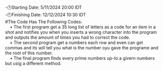 -🕒Starting Date: 5/11/2024 20:00 IDT<br />
-🕘Finishing Date: 12/12/2024 10:30 IDT<br />
#The Code Has The Following Codes:<br />
&nbsp;&nbsp;&nbsp;&nbsp;• The first program get a 35 long list of letters as a code for an item in a shot and notifies you when you inserts a wrong character into the program and outputs the amount of times you had to correct the code.<br />
&nbsp;&nbsp;&nbsp;&nbsp;• The second program get a numbers each row and even can get commas and its will tell you what is the number oyu gave the programe and the root of this number.<br />
&nbsp;&nbsp;&nbsp;&nbsp;• The final program finds every prime numbers up-to a givern numbers but usig a different method.<br />
